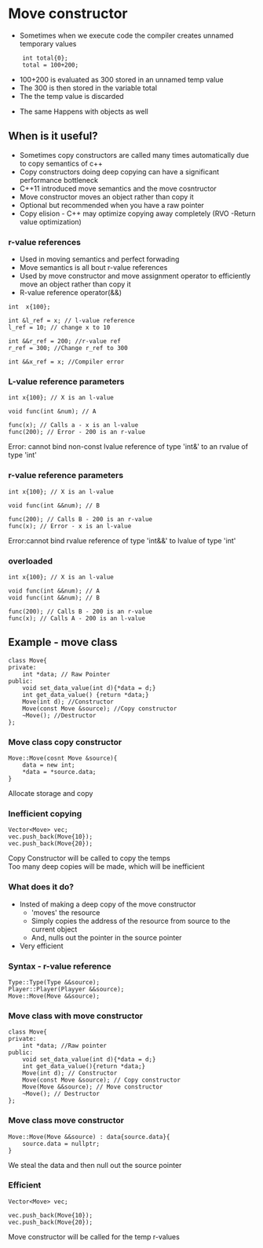 # Move constructor
<ul>
    <li>Sometimes when we execute code the compiler creates unnamed temporary values</li>
</ul>

```
    int total{0};
    total = 100+200;
```
<ul>
    <li>100+200 is evaluated as 300 stored in an unnamed temp value</li>
    <li>The 300 is then stored in the variable total</li>
    <li>The the temp value is discarded</li>
</ul>
<ul>
    <li>The same Happens with objects as well</li>
</ul>

## When is it useful?
<ul>
    <li>Sometimes copy constructors are called many times automatically due to copy semantics of c++</li>
    <li>Copy constructors doing deep copying can have a significant performance bottleneck</li>
    <li>C++11 introduced move semantics and the move cosntructor</li>
    <li>Move constructor moves an object rather than copy it</li>
    <li>Optional but recommended when you have a raw pointer</li>
    <li>Copy elision - C++ may optimize copying away completely (RVO -Return value optimization)</li>
</ul>

### r-value references
<ul>
    <li>Used in moving semantics and perfect forwading</li>
    <li>Move semantics is all bout r-value references</li>
    <li>Used by move constructor and move assignment operator to efficiently move an object rather than copy it</li>
    <li>R-value reference operator(&&)</li>
</ul>

```
int  x{100};

int &l_ref = x; // l-value reference
l_ref = 10; // change x to 10

int &&r_ref = 200; //r-value ref
r_ref = 300; //Change r_ref to 300

int &&x_ref = x; //Compiler error
```

### L-value reference parameters
```
int x{100}; // X is an l-value

void func(int &num); // A

func(x); // Calls a - x is an l-value
func(200); // Error - 200 is an r-value
```
Error: cannot bind non-const lvalue reference of type 'int&' to an rvalue of type 'int'

### r-value reference parameters
```
int x{100}; // X is an l-value

void func(int &&num); // B

func(200); // Calls B - 200 is an r-value
func(x); // Error - x is an l-value
```
Error:cannot bind rvalue reference of type 'int&&' to lvalue of type 'int'

### overloaded
```
int x{100}; // X is an l-value

void func(int &&num); // A
void func(int &&num); // B

func(200); // Calls B - 200 is an r-value
func(x); // Calls A - 200 is an l-value
```

## Example - move class

```
class Move{
private:
    int *data; // Raw Pointer
public:
    void set_data_value(int d){*data = d;}
    int get_data_value() {return *data;}
    Move(int d); //Constructor
    Move(const Move &source); //Copy constructor
    ~Move(); //Destructor
};
```
### Move class copy constructor
```
Move::Move(cosnt Move &source){
    data = new int;
    *data = *source.data;
}
```
Allocate storage and copy

### Inefficient copying
```
Vector<Move> vec;
vec.push_back(Move{10});
vec.push_back(Move{20});
```
Copy Constructor will be called to copy the temps
<br/> Too many deep copies will be made, which will be inefficient

### What does it do?
<ul>
    <li>Insted of making a deep copy of the move constructor
        <ul>
            <li>'moves' the resource</li>
            <li>Simply copies the address of the resource from source to the current object</li>
            <li>And, nulls out the pointer in the source pointer</li>
        </ul>
    </li>
    <li>Very efficient</li>
</ul>


### Syntax - r-value reference
```
Type::Type(Type &&source);
Player::Player(Playyer &&source);
Move::Move(Move &&source);
```

### Move class with move constructor
```
class Move{
private:
    int *data; //Raw pointer
public:
    void set_data_value(int d){*data = d;}
    int get_data_value(){return *data;}
    Move(int d); // Constructor
    Move(const Move &source); // Copy constructor
    Move(Move &&source); // Move constructor
    ~Move(); // Destructor
};
```

### Move class move constructor

```
Move::Move(Move &&source) : data{source.data}{
    source.data = nullptr;
}
```
We steal the data and then null out the source pointer

### Efficient
```
Vector<Move> vec;

vec.push_back(Move{10});
vec.push_back(Move{20});
```
Move constructor will be called for the temp r-values